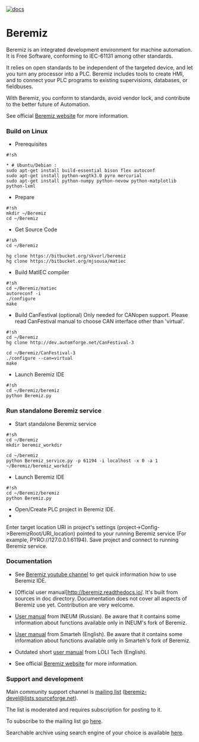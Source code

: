 [![docs](https://readthedocs.org/projects/beremiz/badge/?version=latest)](https://beremiz.readthedocs.io)

# Beremiz #

Beremiz is an integrated development environment for machine automation. It is Free Software, conforming to IEC-61131 among other standards.

It relies on open standards to be independent of the targeted device, and let you turn any processor into a PLC. Beremiz includes tools to create HMI, and to connect your PLC programs to existing supervisions, databases, or fieldbuses.

With Beremiz, you conform to standards, avoid vendor lock, and contribute to the better future of Automation. 

See official [Beremiz website](http://www.beremiz.org/) for more information.

### Build on Linux ###

* Prerequisites
```
#!sh

* # Ubuntu/Debian :
sudo apt-get install build-essential bison flex autoconf
sudo apt-get install python-wxgtk3.0 pyro mercurial
sudo apt-get install python-numpy python-nevow python-matplotlib python-lxml
```
* Prepare
```
#!sh
mkdir ~/Beremiz
cd ~/Beremiz
```

* Get Source Code
```
#!sh
cd ~/Beremiz

hg clone https://bitbucket.org/skvorl/beremiz
hg clone https://bitbucket.org/mjsousa/matiec
```

* Build MatIEC compiler
```
#!sh
cd ~/Beremiz/matiec
autoreconf -i
./configure
make
```

* Build CanFestival (optional)
Only needed for CANopen support. Please read CanFestival manual to choose CAN interface other than 'virtual'.

```
#!sh
cd ~/Beremiz
hg clone http://dev.automforge.net/CanFestival-3

cd ~/Beremiz/CanFestival-3
./configure --can=virtual
make
```

* Launch Beremiz IDE

```
#!sh
cd ~/Beremiz/beremiz
python Beremiz.py
```

### Run standalone Beremiz service ###

* Start standalone Beremiz service
```
#!sh
cd ~/Beremiz
mkdir beremiz_workdir

cd ~/beremiz
python Beremiz_service.py -p 61194 -i localhost -x 0 -a 1 ~/Beremiz/beremiz_workdir
```

* Launch Beremiz IDE
```
#!sh
cd ~/Beremiz/beremiz
python Beremiz.py
```
* Open/Create PLC project in Beremiz IDE.
* 
Enter target location URI in project's settings (project->Config->BeremizRoot/URI_location) pointed to your running Beremiz service (For example, PYRO://127.0.0.1:61194).
Save project and connect to running Beremiz service.

### Documentation ###

 * See [Beremiz youtube channel](https://www.youtube.com/channel/UCcE4KYI0p1f6CmSwtzyg-ZA) to get quick information how to use Beremiz IDE.
 
 * [Official user manual]http://beremiz.readthedocs.io/.
   It's built from sources in doc directory. Documentation does not cover all aspects of Beremiz use yet.
   Contribution are very welcome.
   
 * [User manual](http://www.sm1820.ru/files/beremiz/beremiz_manual.pdf) from INEUM (Russian).
   Be aware that it contains some information about functions available only in INEUM's fork of Beremiz.

 * [User manual](http://www.beremiz.org/LpcManager_UserManual.pdf) from Smarteh (English).
   Be aware that it contains some information about functions available only in Smarteh's fork of Beremiz.

 * Outdated short [user manual](https://www.scribd.com/document/76101511/Manual-Beremiz#scribd) from LOLI Tech (English).

 * See official [Beremiz website](http://www.beremiz.org/) for more information.

### Support and development ###

Main community support channel is [mailing list](https://sourceforge.net/p/beremiz/mailman/beremiz-devel/) (beremiz-devel@lists.sourceforge.net).

The list is moderated and requires subscription for posting to it.

To subscribe to the mailing list go [here](https://sourceforge.net/p/beremiz/mailman/beremiz-devel/).

Searchable archive using search engine of your choice is available [here](http://beremiz-devel.2374573.n4.nabble.com/).
